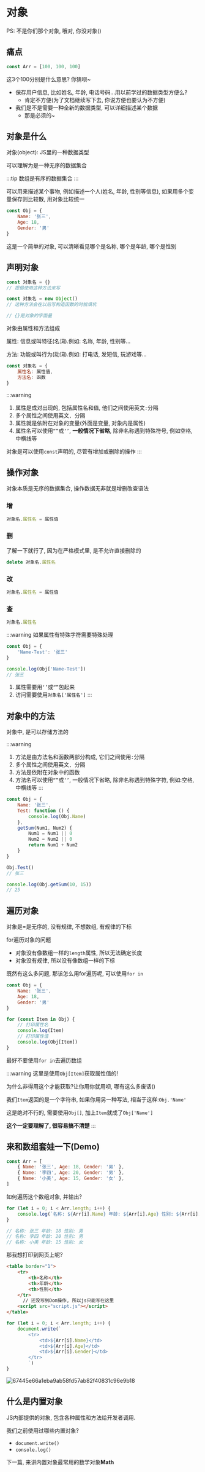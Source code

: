# 对象

PS: 不是你们那个对象, 哦对, 你没对象()

## 痛点

```js
const Arr = [100, 100, 100]
```

这3个100分别是什么意思?  你猜呗~

* 保存用户信息, 比如姓名, 年龄, 电话号码...用以前学过的数据类型方便么?
  * 肯定不方便(为了文档继续写下去, 你说方便也要认为不方便)
* 我们是不是需要一种全新的数据类型, 可以详细描述某个数据
  * 那是必须的~

## 对象是什么

对象(object): JS里的一种数据类型

可以理解为是一种无序的数据集合

:::tip
数组是有序的数据集合
:::

可以用来描述某个事物, 例如描述一个人(姓名, 年龄, 性别等信息), 如果用多个变量保存则比较散, 用对象比较统一

```js
const Obj = {
    Name: '张三',
    Age: 18,
    Gender: '男'
}
```

这是一个简单的对象, 可以清晰看见哪个是名称, 哪个是年龄, 哪个是性别

## 声明对象

```js
const 对象名 = {}
// 提倡使用这种方法来写

const 对象名 = new Object()
// 这种方法会在以后写构造函数的时候填坑

// {}是对象的字面量
```

对象由属性和方法组成

属性: 信息或叫特征(名词).例如: 名称, 年龄, 性别等...

方法: 功能或叫行为(动词).例如: 打电话, 发短信, 玩游戏等...

```js
const 对象名 = {
    属性名: 属性值,
    方法名: 函数
}
```

:::warning
1. 属性是成对出现的, 包括属性名和值, 他们之间使用英文`:`分隔
2. 多个属性之间使用英文`, `分隔
3. 属性就是依附在对象的变量(外面是变量, 对象内是属性)
4. 属性名可以使用`“”`或`‘’`, **一般情况下省略**, 除非名称遇到特殊符号, 例如空格, 中横线等

对象是可以使用`const`声明的, 尽管有增加或删除的操作
:::

## 操作对象

对象本质是无序的数据集合, 操作数据无非就是增删改查语法

### 增

```js
对象名.属性名 = 属性值
```

### 删

了解一下就行了, 因为在严格模式里, 是不允许直接删除的

```js
delete 对象名.属性名
```

### 改

```js
对象名.属性名 = 属性值
```

### 查

```js
对象名.属性名
```

:::warning
如果属性有特殊字符需要特殊处理

```js
const Obj = {
    'Name-Test': '张三'
}

console.log(Obj['Name-Test'])
// 张三
```

1. 属性需要用`‘’`或`“”`包起来
2. 访问需要使用`对象名['属性名']`
:::

## 对象中的方法

对象中, 是可以存储方法的

:::warning
1. 方法是由方法名和函数两部分构成, 它们之间使用`:`分隔
2. 多个属性之间使用英文`, `分隔
3. 方法是依附在对象中的函数
4. 方法名可以使用`“”`或`‘’`, 一般情况下省略, 除非名称遇到特殊字符, 例如:空格, 中横线等
:::

```js
const Obj = {
    Name: '张三',
    Test: function () {
        console.log(Obj.Name)
    },
    getSum(Num1, Num2) {
        Num1 = Num1 || 0
        Num2 = Num2 || 0
        return Num1 + Num2
    }
}

Obj.Test()
// 张三

console.log(Obj.getSum(10, 15))
// 25
```

## 遍历对象

对象是=是无序的, 没有规律, 不想数组, 有规律的下标

for遍历对象的问题

* 对象没有像数组一样的`length`属性, 所以无法确定长度
* 对象没有规律, 所以没有像数组一样的下标

既然有这么多问题, 那该怎么用for遍历呢, 可以使用`for in`

```js
const Obj = {
    Name: '张三',
    Age: 18,
    Gender: '男'
}

for (const Item in Obj) {
    // 打印属性名
    console.log(Item)
    // 打印属性值
    console.log(Obj[Item])
}
```

最好不要使用`for in`去遍历数组

:::warning
这里是使用`Obj[Item]`获取属性值的!

为什么非得用这个才能获取?让你用你就用呗, 哪有这么多废话()

我们`Item`返回的是一个字符串, 如果你用另一种写法, 相当于这样:`Obj.'Name'`

这是绝对不行的, 需要使用`Obj[]`, 加上`Item`就成了`Obj['Name']`

**这个一定要理解了, 很容易搞不清楚**
:::

## 来和数组套娃一下(Demo)

```js
const Arr = [
    { Name: '张三', Age: 18, Gender: '男' },
    { Name: '李四', Age: 20, Gender: '男' },
    { Name: '小美', Age: 15, Gender: '女' },
]
```

如何遍历这个数组对象, 并输出?

```js
for (let i = 0; i < Arr.length; i++) {
    console.log(`名称: ${Arr[i].Name} 年龄: ${Arr[i].Age} 性别: ${Arr[i].Gender}`)
}

// 名称: 张三 年龄: 18 性别: 男
// 名称: 李四 年龄: 20 性别: 男
// 名称: 小美 年龄: 15 性别: 女
```

那我想打印到网页上呢?

```html
<table border="1">
    <tr>
        <th>名称</th>
        <th>年龄</th>
        <th>性别</th>
    </tr>
      // 还没写到Dom操作, 所以js只能写在这里
    <script src="script.js"></script>
</table>
```

```js
for (let i = 0; i < Arr.length; i++) {
    document.write(`
        <tr>
            <td>${Arr[i].Name}</td>
            <td>${Arr[i].Age}</td>
            <td>${Arr[i].Gender}</td>
        </tr>
        `)
}
```

![67445e66a1eba9ab58fd57ab82f40831c96e9b18](Assets/67445e66a1eba9ab58fd57ab82f40831c96e9b18.png)

## 什么是内置对象

JS内部提供的对象, 包含各种属性和方法给开发者调用.

我们之前使用过哪些内置对象?

* `document.write()`
* `console.log()`

下一篇, 来讲内置对象最常用的数学对象**Math**
